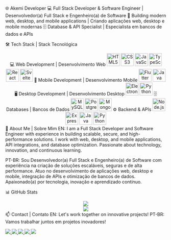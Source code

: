 🌐 Akemi Developer
💻 Full Stack Developer & Software Engineer | Desenvolvedor(a) Full Stack e Engenheiro(a) de Software
🚀 Building modern web, desktop, and mobile applications | Criando aplicações web, desktop e mobile modernas
🗄️ Database & API Specialist | Especialista em bancos de dados e APIs

🛠️ Tech Stack | Stack Tecnológica
<div align="center">
💻 Web Development | Desenvolvimento Web
<img src="https://cdn.jsdelivr.net/gh/devicons/devicon/icons/html5/html5-original.svg" width="40" title="HTML5"/> <img src="https://cdn.jsdelivr.net/gh/devicons/devicon/icons/css3/css3-original.svg" width="40" title="CSS3"/> <img src="https://cdn.jsdelivr.net/gh/devicons/devicon/icons/javascript/javascript-original.svg" width="40" title="JavaScript"/> <img src="https://cdn.jsdelivr.net/gh/devicons/devicon/icons/typescript/typescript-original.svg" width="40" title="TypeScript"/> <img src="https://cdn.jsdelivr.net/gh/devicons/devicon/icons/react/react-original.svg" width="40" title="React"/> <img src="https://cdn.jsdelivr.net/gh/devicons/devicon/icons/svelte/svelte-original.svg" width="40" title="Svelte"/>
📱 Mobile Development | Desenvolvimento Mobile
<img src="https://cdn.jsdelivr.net/gh/devicons/devicon/icons/flutter/flutter-original.svg" width="40" title="Flutter"/> <img src="https://cdn.jsdelivr.net/gh/devicons/devicon/icons/java/java-original.svg" width="40" title="Java"/>
🖥️ Desktop Development | Desenvolvimento Desktop
<img src="https://cdn.jsdelivr.net/gh/devicons/devicon/icons/electron/electron-original.svg" width="40" title="Electron"/> <img src="https://cdn.jsdelivr.net/gh/devicons/devicon/icons/python/python-original.svg" width="40" title="Python"/>
🗄️ Databases | Bancos de Dados
<img src="https://cdn.jsdelivr.net/gh/devicons/devicon/icons/mysql/mysql-original.svg" width="40" title="MySQL"/> <img src="https://cdn.jsdelivr.net/gh/devicons/devicon/icons/postgresql/postgresql-original.svg" width="40" title="PostgreSQL"/> <img src="https://cdn.jsdelivr.net/gh/devicons/devicon/icons/mongodb/mongodb-original.svg" width="40" title="MongoDB"/>
⚙️ Backend & APIs
<img src="https://cdn.jsdelivr.net/gh/devicons/devicon/icons/nodejs/nodejs-original.svg" width="40" title="Node.js"/> <img src="https://cdn.jsdelivr.net/gh/devicons/devicon/icons/express/express-original.svg" width="40" title="Express"/> <img src="https://cdn.jsdelivr.net/gh/devicons/devicon/icons/java/java-original.svg" width="40" title="Java"/> <img src="https://cdn.jsdelivr.net/gh/devicons/devicon/icons/python/python-original.svg" width="40" title="Python"/> </div>
📄 About Me | Sobre Mim
EN:
I am a Full Stack Developer and Software Engineer with experience in building scalable, secure, and high-performance solutions.
I work with web, desktop, and mobile applications, API integrations, and database optimization.
Passionate about technology, innovation, and continuous learning.

PT-BR:
Sou Desenvolvedor(a) Full Stack e Engenheiro(a) de Software com experiência na criação de soluções escaláveis, seguras e de alta performance.
Atuo no desenvolvimento de aplicações web, desktop e mobile, integração de APIs e otimização de bancos de dados.
Apaixonado(a) por tecnologia, inovação e aprendizado contínuo.

📊 GitHub Stats
<div align="center"> <img src="https://github-readme-stats.vercel.app/api?username=Akemiideveloper&show_icons=true&theme=radical"/><br/> <img src="https://github-readme-stats.vercel.app/api/top-langs/?username=Akemiideveloper&layout=compact&theme=radical"/> </div>
📫 Contact | Contato
EN: Let's work together on innovative projects!
PT-BR: Vamos trabalhar juntos em projetos inovadores!

<a href="mailto:youremail@email.com"> <img src="https://img.shields.io/badge/Email-D14836?style=for-the-badge&logo=gmail&logoColor=white"/> </a> <a href="https://linkedin.com/in/yourlinkedin" target="_blank"> <img src="https://img.shields.io/badge/LinkedIn-0A66C2?style=for-the-badge&logo=linkedin&logoColor=white"/> </a> <a href="https://twitter.com/your_twitter" target="_blank"> <img src="https://img.shields.io/badge/Twitter-1DA1F2?style=for-the-badge&logo=twitter&logoColor=white"/> </a> <a href="https://www.instagram.com/your_instagram" target="_blank"> <img src="https://img.shields.io/badge/Instagram-E4405F?style=for-the-badge&logo=instagram&logoColor=white"/> </a> <a href="https://your-portfolio.com" target="_blank"> <img src="https://img.shields.io/badge/Portfolio-000?style=for-the-badge&logo=vercel&logoColor=white"/> </a>

